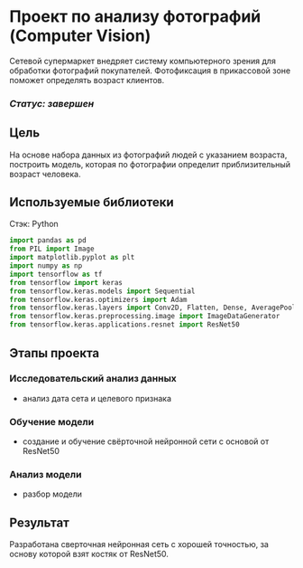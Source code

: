 # Проект по анализу фотографий (Computer Vision)

Сетевой супермаркет внедряет систему компьютерного зрения для обработки фотографий покупателей. Фотофиксация в прикассовой зоне поможет определять возраст клиентов.   
### *Статус: завершен*

## Цель

На основе набора данных из фотографий людей с указанием возраста, построить модель, которая по фотографии определит приблизительный возраст человека.

## Используемые библиотеки

Стэк: Python
```python
import pandas as pd
from PIL import Image
import matplotlib.pyplot as plt
import numpy as np
import tensorflow as tf
from tensorflow import keras
from tensorflow.keras.models import Sequential
from tensorflow.keras.optimizers import Adam
from tensorflow.keras.layers import Conv2D, Flatten, Dense, AveragePooling2D, GlobalAveragePooling2D
from tensorflow.keras.preprocessing.image import ImageDataGenerator
from tensorflow.keras.applications.resnet import ResNet50
```

## Этапы проекта

### Исследовательский анализ данных
 - анализ дата сета и целевого признака

### Обучение модели
 - создание и обучение свёрточной нейронной сети с основой от ResNet50
 
### Анализ модели
 - разбор модели
 
## Результат

Разработана сверточная нейронная сеть с хорошей точностью, за основу которой взят костяк от ResNet50.